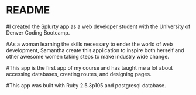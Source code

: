 # README

#I created the Splurty app as a web developer student with the University of Denver Coding Bootcamp. 

#As a woman learning the skills necessary to ender the world of web development, Samantha create this application to inspire both herself and other awesome women taking steps to make industry wide change.

#This app is the first app of my course and has taught me a lot about accessing databases, creating routes, and designing pages.

#This app was built with Ruby 2.5.3p105 and postgresql database.
